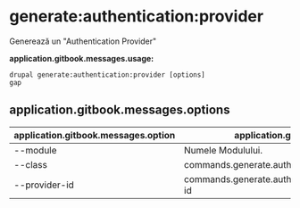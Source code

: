 # generate:authentication:provider
Generează un "Authentication Provider"

**application.gitbook.messages.usage:**
```
drupal generate:authentication:provider [options]
gap
```

## application.gitbook.messages.options
application.gitbook.messages.option | application.gitbook.messages.details
-------|-------------
--module | Numele Modulului.
--class | commands.generate.authentication.provider.options.class
--provider-id | commands.generate.authentication.provider.options.provider-id
